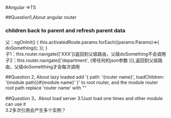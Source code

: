 #Angular =>TS

##Question1,About angular router
### children back to parent and refresh parent data
   父：ngOnInit() {
        this.activatedRoute.params.forEach((params:Params)=>{
             doSomething();
        });
    } <br />
  子1：this.router.navigate(['XXX'])返回到父级路由，父级doSomething不会调用 <br />
  子2：this.router.navigate(['department', {带任何的json参数 }]),返回到父级路由，父级doSometthing才会每次调用 <br />
   
##Question 2, About lazy loaded 
 add  '{ path: '{router name}', loadChildren: '{module path}}#{module name}' }' to root router, and the module router root path replace 'router name' with "" <br />

 ##Question 3，About load server
 3.1Just load one times and other module can use it <br/>
 3.2多次引用会产生多个实例？